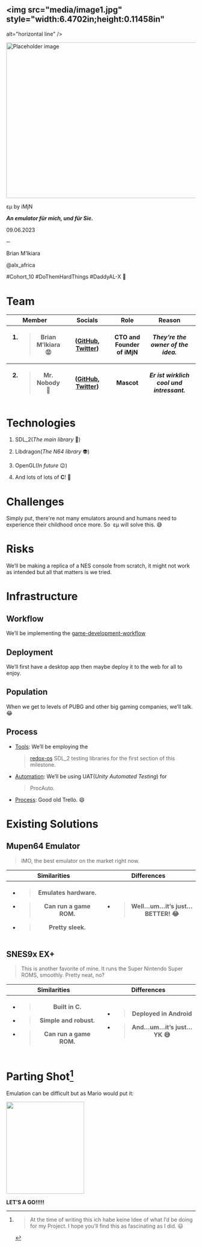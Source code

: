 ## <img src="media/image1.jpg" style="width:6.4702in;height:0.11458in"
alt="horizontal line" /> 

<img src="media/image4.jpg" style="width:6.46354in;height:4.30903in"
alt="Placeholder image" />

εµ by iMjN

***An emulator für mich, und für Sie.***

09.06.2023

**─**

Brian M’Ikiara

@alx_africa

\#Cohort_10 \#DoThemHardThings \#DaddyAL-X 🫦

#  

# Team

<table>
<colgroup>
<col style="width: 25%" />
<col style="width: 27%" />
<col style="width: 17%" />
<col style="width: 29%" />
</colgroup>
<thead>
<tr class="header">
<th><strong>Member</strong></th>
<th><strong>Socials</strong></th>
<th><strong>Role</strong></th>
<th><strong>Reason</strong></th>
</tr>
<tr class="odd">
<th><ol type="1">
<li><blockquote>
<p>Brian M’Ikiara 😡</p>
</blockquote></li>
</ol></th>
<th>(<a href="https://github.com/brian-ikiara/"><u>GitHub</u></a>, <a
href="https://twitter.com/brian_ikiara"><u>Twitter</u></a>)</th>
<th>CTO and Founder of iMjN</th>
<th><em><strong>They’re the owner of the idea.</strong></em></th>
</tr>
<tr class="header">
<th><ol start="2" type="1">
<li><blockquote>
<p>Mr. Nobody 👻</p>
</blockquote></li>
</ol></th>
<th>(<a
href="https://www.youtube.com/watch?v=ryaksaimqU4"><u>GitHub</u></a>, <a
href="https://www.youtube.com/watch?v=ryaksaimqU4"><u>Twitter</u></a>)</th>
<th>Mascot</th>
<th><em><strong>Er ist wirklich cool und intressant.</strong></em></th>
</tr>
</thead>
<tbody>
</tbody>
</table>

# Technologies

1.  SDL_2(*The main library* 🎲)

2.  Libdragon(*The N64 library* 👽)

3.  OpenGL(*In future* 😉)

4.  And lots of lots of **C**! 🗿

# Challenges

Simply put, there're not many emulators around and humans need to
experience their childhood once more. So  εµ will solve this. 😅

# Risks

We’ll be making a replica of a NES console from scratch, it might not
work as intended but all that matters is we tried.

# Infrastructure

## Workflow

We’ll be implementing the
[<u>game-development-workflow</u>](https://github.com/topics/game-development-workflow)

## Deployment 

We’ll first have a desktop app then maybe deploy it to the web for all
to enjoy.

## Population

When we get to levels of PUBG and other big gaming companies, we’ll
talk. 😂

## Process

- <u>Tools</u>: We’ll be employing the
  > [<u>redox-os</u>](https://github.com/redox-os/libc) SDL_2 testing
  > libraries for the first section of this milestone.

- <u>Automation</u>: We’ll be using UAT(*Unity Automated Testing*) for
  > ProcAuto.

- <u>Process</u>: Good old Trello. 😄

#  

# Existing Solutions

## Mupen64 Emulator

> IMO, the best emulator on the market right now.

<table>
<colgroup>
<col style="width: 50%" />
<col style="width: 50%" />
</colgroup>
<thead>
<tr class="header">
<th><strong>Similarities</strong></th>
<th><strong>Differences</strong></th>
</tr>
<tr class="odd">
<th><ul>
<li><blockquote>
<p>Emulates hardware.</p>
</blockquote></li>
<li><blockquote>
<p>Can run a game ROM.</p>
</blockquote></li>
<li><blockquote>
<p>Pretty sleek.</p>
</blockquote></li>
</ul></th>
<th><ul>
<li><blockquote>
<p>Well…um…it’s just…<strong>BETTER</strong>! 😂</p>
</blockquote></li>
</ul></th>
</tr>
</thead>
<tbody>
</tbody>
</table>

## SNES9x EX+

> This is another favorite of mine. It runs the Super Nintendo Super
> ROMS, smoothly. Pretty neat, no?

<table>
<colgroup>
<col style="width: 50%" />
<col style="width: 50%" />
</colgroup>
<thead>
<tr class="header">
<th><strong>Similarities</strong></th>
<th><strong>Differences</strong></th>
</tr>
<tr class="odd">
<th><ul>
<li><blockquote>
<p>Built in C.</p>
</blockquote></li>
<li><blockquote>
<p>Simple and robust.</p>
</blockquote></li>
<li><blockquote>
<p>Can run a game ROM.</p>
</blockquote></li>
</ul></th>
<th><ul>
<li><blockquote>
<p>Deployed in Android</p>
</blockquote></li>
<li><blockquote>
<p>And…um…it’s just…<strong>YK 😅</strong></p>
</blockquote></li>
</ul></th>
</tr>
</thead>
<tbody>
</tbody>
</table>

#  

# Parting Shot[^1]

Emulation can be difficult but as Mario would put it:

<img src="media/image1.jpg" style="width:2.15625in;height:2.54167in" />

**LET’S A GO!!!!!**

[^1]:
    > At the time of writing this ich habe keine Idee of what I’d be
    > doing for my Project. I hope you’ll find this as fascinating as I
    > did. 😃
